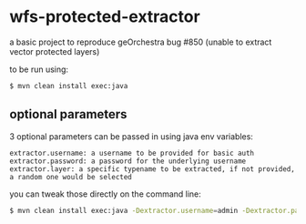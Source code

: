 # wfs-protected-extractor
a basic project to reproduce geOrchestra bug #850 (unable to extract vector protected layers)

to be run using:
```bash
$ mvn clean install exec:java
```

## optional parameters

3 optional parameters can be passed in using java env variables:

```
extractor.username: a username to be provided for basic auth
extractor.password: a password for the underlying username
extractor.layer: a specific typename to be extracted, if not provided, a random one would be selected
```

you can tweak those directly on the command line:

```bash
$ mvn clean install exec:java -Dextractor.username=admin -Dextractor.password=password -Dextractor.layer:unkown_layer
```

